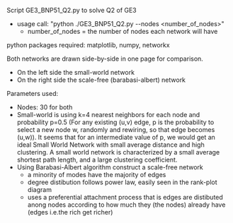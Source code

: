 Script GE3_BNP51_Q2.py to solve Q2 of GE3

- usage call: "python  ./GE3_BNP51_Q2.py --nodes <number_of_nodes>"
    - number_of_nodes = the number of nodes each network will have 

python packages required: matplotlib, numpy, networkx

Both networks are drawn side-by-side in one page for comparison.
- On the left side the small-world network
- On the right side the scale-free (barabasi-albert) network

Parameters used:
- Nodes: 30 for both
- Small-world is using k=4 nearest neighbors for each node and probability p=0.5 (For any existing (u,v) edge, p is the probability to select a new node w, randomly and rewiring, so that edge becomes (u,w)). It seems that for an intermediate value of p, we would get an ideal Small World Network with small average distance and high clustering. A small world network is characterized by a small average shortest path length, and a large clustering coefficient.
- Using Barabasi-Albert algorithm construct a scale-free network
  - a minority of modes have the majority of edges
  - degree distibution follows power law, easily seen in the rank-plot diagram
  - uses a preferential attachment process that is edges are distibuted anong nodes according to how much they (the nodes) already have (edges i.e.the rich get richer)  
     
